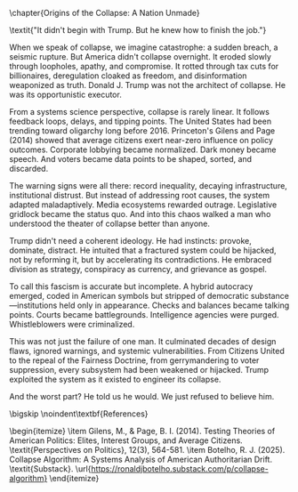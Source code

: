\chapter{Origins of the Collapse: A Nation Unmade}

\textit{"It didn't begin with Trump. But he knew how to finish the job."}

When we speak of collapse, we imagine catastrophe: a sudden breach, a seismic rupture. But America didn't collapse overnight. It eroded slowly through loopholes, apathy, and compromise. It rotted through tax cuts for billionaires, deregulation cloaked as freedom, and disinformation weaponized as truth. Donald J. Trump was not the architect of collapse. He was its opportunistic executor.

From a systems science perspective, collapse is rarely linear. It follows feedback loops, delays, and tipping points. The United States had been trending toward oligarchy long before 2016. Princeton's Gilens and Page (2014) showed that average citizens exert near-zero influence on policy outcomes. Corporate lobbying became normalized. Dark money became speech. And voters became data points to be shaped, sorted, and discarded.

The warning signs were all there: record inequality, decaying infrastructure, institutional distrust. But instead of addressing root causes, the system adapted maladaptively. Media ecosystems rewarded outrage. Legislative gridlock became the status quo. And into this chaos walked a man who understood the theater of collapse better than anyone.

Trump didn't need a coherent ideology. He had instincts: provoke, dominate, distract. He intuited that a fractured system could be hijacked, not by reforming it, but by accelerating its contradictions. He embraced division as strategy, conspiracy as currency, and grievance as gospel.

To call this fascism is accurate but incomplete. A hybrid autocracy emerged, coded in American symbols but stripped of democratic substance—institutions held only in appearance. Checks and balances became talking points. Courts became battlegrounds. Intelligence agencies were purged. Whistleblowers were criminalized.

This was not just the failure of one man. It culminated decades of design flaws, ignored warnings, and systemic vulnerabilities. From Citizens United to the repeal of the Fairness Doctrine, from gerrymandering to voter suppression, every subsystem had been weakened or hijacked. Trump exploited the system as it existed to engineer its collapse.

And the worst part? He told us he would. We just refused to believe him.

\bigskip
\noindent\textbf{References}

\begin{itemize}
  \item Gilens, M., & Page, B. I. (2014). Testing Theories of American Politics: Elites, Interest Groups, and Average Citizens. \textit{Perspectives on Politics}, 12(3), 564-581.
  \item Botelho, R. J. (2025). Collapse Algorithm: A Systems Analysis of American Authoritarian Drift. \textit{Substack}. \url{https://ronaldjbotelho.substack.com/p/collapse-algorithm}
\end{itemize}

